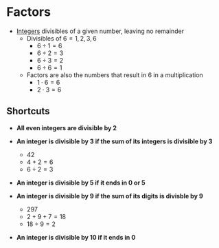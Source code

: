 # Factors
- [Integers](./Eyntam_Integers.md) divisibles of a given number, leaving no remainder
    - Divisibles of $6 = 1, 2, 3, 6$
        - ${6}\div{1} = 6$
        - ${6}\div{2} = 3$
        - ${6}\div{3} = 2$
        - ${6}\div{6} = 1$
    - Factors are also the numbers that result in $6$ in a multiplication
        - $1\cdot 6 = 6$
        - $2\cdot 3 = 6$

## Shortcuts
- **All even integers are divisible by 2**
- **An integer is divisible by 3 if the sum of its integers is divisible by 3**
    - $42$
    - $4+2 = 6$
    - ${6}\div{2} = 3$
- **An integer is divisible by 5 if it ends in 0 or 5**

- **An integer is divisible by 9 if the sum of its digits is divisble by 9**
    - $297$
    - $2 + 9 + 7 = 18$
    - ${18}\div{9} = 2$
- **An integer is divisible by 10 if it ends in 0**
